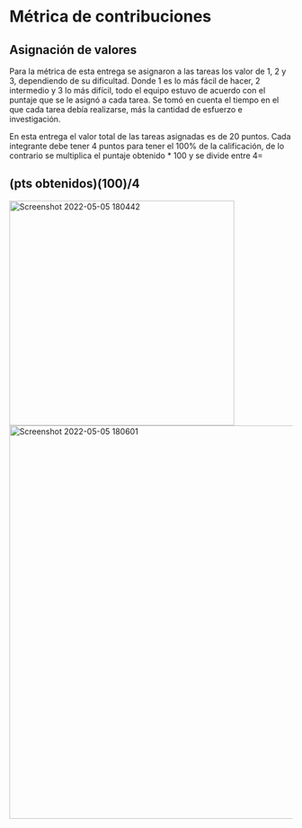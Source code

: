 # Métrica de contribuciones

## Asignación de valores

Para la métrica de esta entrega se asignaron a las tareas los valor de 1, 2 y 3, dependiendo de su dificultad.
Donde 1 es lo más fácil de hacer, 2 intermedio y 3 lo más difícil, todo el equipo estuvo de acuerdo con el 
puntaje que se le asignó a cada tarea. Se tomó en cuenta el tiempo en el que cada tarea debía realizarse, más
la cantidad de esfuerzo e investigación.

En esta entrega el valor total de las tareas asignadas es de 20 puntos. Cada integrante debe tener 
4 puntos para tener el 100% de la calificación, de lo contrario se multiplica el puntaje obtenido * 100
y se divide entre 4=

## (pts obtenidos)(100)/4

<img width="400" alt="Screenshot 2022-05-05 180442" src="https://user-images.githubusercontent.com/91033892/167041281-cf996cdc-fd77-4bd6-957a-ebfec2cf5437.png">

<img width="700" alt="Screenshot 2022-05-05 180601" src="https://user-images.githubusercontent.com/91033892/167041347-32788c27-7f46-43de-82d9-d8512890aed3.png">


